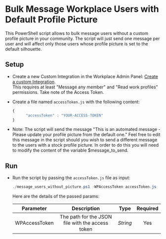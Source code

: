 # Bulk Message Workplace Users with Default Profile Picture

This PowerShell script allows to bulk message users without a custom profile picture in your community.
The script will just send one message per user and will affect only those users whose profile picture is set to the default silhouette.

## Setup

* Create a new Custom Integration in the Workplace Admin Panel: [Create a custom Integration](https://developers.facebook.com/docs/workplace/custom-integrations-new/#creating).<br/>This requires at least "Message any member" and "Read work profiles" permissions. Take note of the Access Token.

* Create a file named `accessToken.js` with the following content:

   ```javascript
   {
         "accessToken" : "YOUR-ACCESS-TOKEN"
   }
   ``` 
 
 * Note: The script will send the message "This is an automated message - Please update your profile picture from the default one."
 Feel free to edit this message in the script should you wish to send a different message to the users with a stock profile picture. In order to do this you will need to modify the content of the variable $message_to_send.
 

## Run

* Run the script by passing the `accessToken.js` file as input:

   ```powershell
   ./message_users_without_picture.ps1 -WPAccessToken accessToken.js
   ```

   Here are the details of the passed params:

   | Parameter         | Description                                                |  Type    |  Required    | 
   |:-----------------:|:----------------------------------------------------------:|:--------:|:------------:|
   | WPAccessToken     |  The path for the JSON file with the access token          | _String_ | Yes          |
